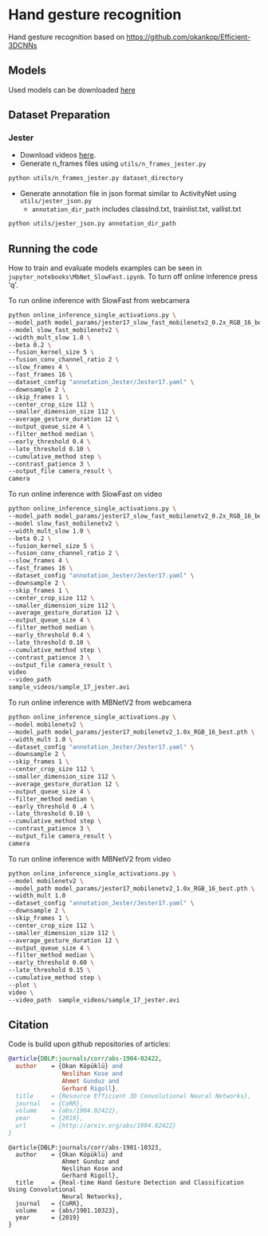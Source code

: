# Hand gesture recognition
Hand gesture recognition based on https://github.com/okankop/Efficient-3DCNNs

## Models
Used models can be downloaded [here](https://drive.google.com/drive/folders/1SoPDD3dnrDaj9lWn0mxvpRD4OLyD9mls?usp=sharing)


## Dataset Preparation

### Jester

* Download videos [here](https://20bn.com/datasets/jester#download).
* Generate n_frames files using ```utils/n_frames_jester.py```

```bash
python utils/n_frames_jester.py dataset_directory
```

* Generate annotation file in json format similar to ActivityNet using ```utils/jester_json.py```
  * ```annotation_dir_path``` includes classInd.txt, trainlist.txt, vallist.txt

```bash
python utils/jester_json.py annotation_dir_path
```

## Running the code
How to train and evaluate models examples can be seen in ```jupyter_notebooks\MbNet_SlowFast.ipynb```. 
To turn off online inference press 'q'.
 
To run online inference with SlowFast from webcamera
```bash
python online_inference_single_activations.py \
--model_path model_params/jester17_slow_fast_mobilenetv2_0.2x_RGB_16_best.pth \
--model slow_fast_mobilenetv2 \
--width_mult_slow 1.0 \
--beta 0.2 \
--fusion_kernel_size 5 \
--fusion_conv_channel_ratio 2 \
--slow_frames 4 \
--fast_frames 16 \
--dataset_config "annotation_Jester/Jester17.yaml" \
--downsample 2 \
--skip_frames 1 \
--center_crop_size 112 \
--smaller_dimension_size 112 \
--average_gesture_duration 12 \
--output_queue_size 4 \
--filter_method median \
--early_threshold 0.4 \
--late_threshold 0.10 \
--cumulative_method step \
--contrast_patience 3 \
--output_file camera_result \
camera
```

To run online inference with SlowFast on video
```bash
python online_inference_single_activations.py \
--model_path model_params/jester17_slow_fast_mobilenetv2_0.2x_RGB_16_best.pth \
--model slow_fast_mobilenetv2 \
--width_mult_slow 1.0 \
--beta 0.2 \
--fusion_kernel_size 5 \
--fusion_conv_channel_ratio 2 \
--slow_frames 4 \
--fast_frames 16 \
--dataset_config "annotation_Jester/Jester17.yaml" \
--downsample 2 \
--skip_frames 1 \
--center_crop_size 112 \
--smaller_dimension_size 112 \
--average_gesture_duration 12 \
--output_queue_size 4 \
--filter_method median \
--early_threshold 0.4 \
--late_threshold 0.10 \
--cumulative_method step \
--contrast_patience 3 \
--output_file camera_result \
video
--video_path
sample_videos/sample_17_jester.avi
```

To run online inference with MBNetV2 from webcamera
```bash
python online_inference_single_activations.py \
--model mobilenetv2 \
--model_path model_params/jester17_mobilenetv2_1.0x_RGB_16_best.pth \
--width_mult 1.0 \
--dataset_config "annotation_Jester/Jester17.yaml" \
--downsample 2 \
--skip_frames 1 \
--center_crop_size 112 \
--smaller_dimension_size 112 \
--average_gesture_duration 12 \
--output_queue_size 4 \
--filter_method median \
--early_threshold 0 .4 \
--late_threshold 0.10 \
--cumulative_method step \
--contrast_patience 3 \
--output_file camera_result \
camera
```
To run online inference with MBNetV2 from video
```bash
python online_inference_single_activations.py \
--model mobilenetv2 \
--model_path model_params/jester17_mobilenetv2_1.0x_RGB_16_best.pth \
--width_mult 1.0
--dataset_config "annotation_Jester/Jester17.yaml" \
--downsample 2 \
--skip_frames 1 \
--center_crop_size 112 \
--smaller_dimension_size 112 \
--average_gesture_duration 12 \
--output_queue_size 4 \
--filter_method median \
--early_threshold 0.60 \
--late_threshold 0.15 \
--cumulative_method step \
--plot \
video \
--video_path  sample_videos/sample_17_jester.avi
```

## Citation
Code is build upon github repositories of articles:

```bibtex
@article{DBLP:journals/corr/abs-1904-02422,
  author    = {Okan Köpüklü} and
               Neslihan Kose and
               Ahmet Gunduz and
               Gerhard Rigoll},
  title     = {Resource Efficient 3D Convolutional Neural Networks},
  journal   = {CoRR},
  volume    = {abs/1904.02422},
  year      = {2019},
  url       = {http://arxiv.org/abs/1904.02422}
}
```
```bibtext
@article{DBLP:journals/corr/abs-1901-10323,
  author    = {Okan Köpüklü} and
               Ahmet Gunduz and
               Neslihan Kose and
               Gerhard Rigoll},
  title     = {Real-time Hand Gesture Detection and Classification Using Convolutional
               Neural Networks},
  journal   = {CoRR},
  volume    = {abs/1901.10323},
  year      = {2019}
}
```
